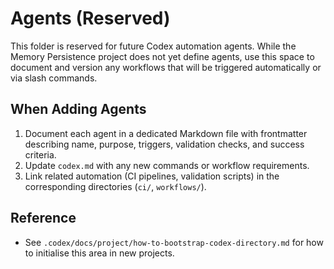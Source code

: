 # Agents (Reserved)

This folder is reserved for future Codex automation agents. While the Memory Persistence project does not yet define agents, use this space to document and version any workflows that will be triggered automatically or via slash commands.

## When Adding Agents
1. Document each agent in a dedicated Markdown file with frontmatter describing name, purpose, triggers, validation checks, and success criteria.
2. Update `codex.md` with any new commands or workflow requirements.
3. Link related automation (CI pipelines, validation scripts) in the corresponding directories (`ci/`, `workflows/`).

## Reference
- See `.codex/docs/project/how-to-bootstrap-codex-directory.md` for how to initialise this area in new projects.
